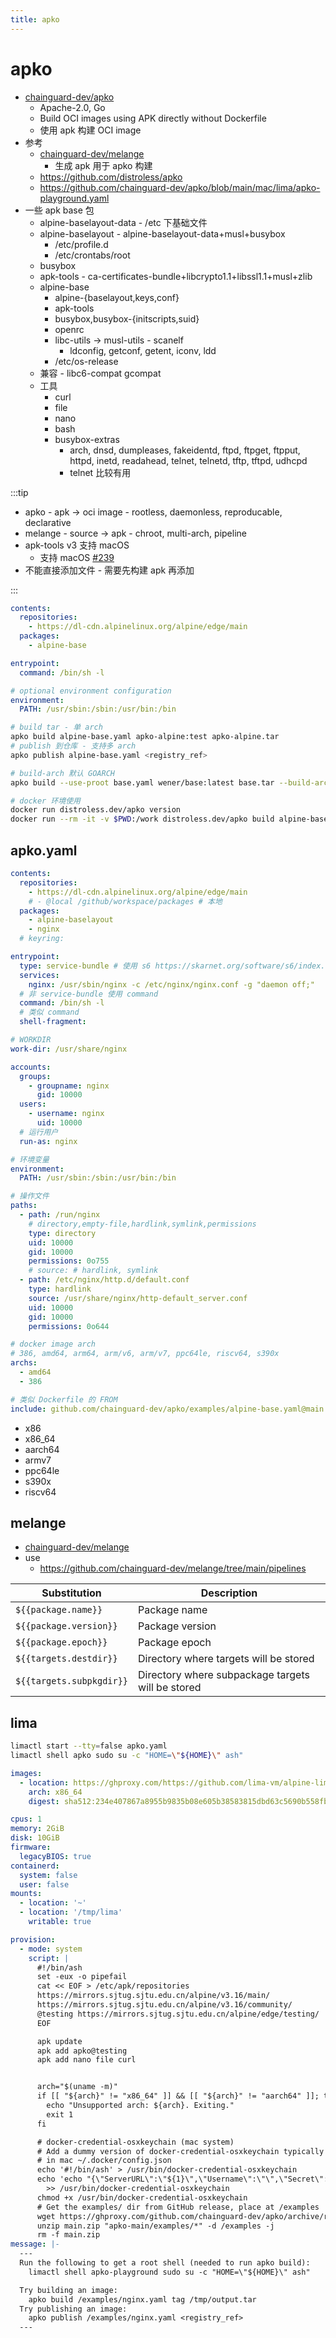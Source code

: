 ```yaml
---
title: apko
---
```


# apko

- [chainguard-dev/apko](https://github.com/chainguard-dev/apko)
  - Apache-2.0, Go
  - Build OCI images using APK directly without Dockerfile
  - 使用 apk 构建 OCI image
- 参考
  - [chainguard-dev/melange](https://github.com/chainguard-dev/melange)
    - 生成 apk 用于 apko 构建
  - https://github.com/distroless/apko
  - https://github.com/chainguard-dev/apko/blob/main/mac/lima/apko-playground.yaml
- 一些 apk base 包
  - alpine-baselayout-data - /etc 下基础文件
  - alpine-baselayout - alpine-baselayout-data+musl+busybox
    - /etc/profile.d
    - /etc/crontabs/root
  - busybox
  - apk-tools - ca-certificates-bundle+libcrypto1.1+libssl1.1+musl+zlib
  - alpine-base
    - alpine-{baselayout,keys,conf}
    - apk-tools
    - busybox,busybox-{initscripts,suid}
    - openrc
    - libc-utils -> musl-utils - scanelf
      - ldconfig, getconf, getent, iconv, ldd
    - /etc/os-release
  - 兼容 - libc6-compat gcompat
  - 工具
    - curl
    - file
    - nano
    - bash
    - busybox-extras
      - arch, dnsd, dumpleases, fakeidentd, ftpd, ftpget, ftpput, httpd, inetd, readahead, telnet, telnetd, tftp, tftpd, udhcpd
      - telnet 比较有用

:::tip

- apko - apk -> oci image - rootless, daemonless, reproducable, declarative
- melange - source -> apk - chroot, multi-arch, pipeline
- apk-tools v3 支持 macOS
  - 支持 macOS [#239](https://github.com/chainguard-dev/apko/issues/239)
- 不能直接添加文件 - 需要先构建 apk 再添加

:::

```yaml title="alpine-base.yaml"
contents:
  repositories:
    - https://dl-cdn.alpinelinux.org/alpine/edge/main
  packages:
    - alpine-base

entrypoint:
  command: /bin/sh -l

# optional environment configuration
environment:
  PATH: /usr/sbin:/sbin:/usr/bin:/bin
```

```bash
# build tar - 单 arch
apko build alpine-base.yaml apko-alpine:test apko-alpine.tar
# publish 到仓库 - 支持多 arch
apko publish alpine-base.yaml <registry_ref>

# build-arch 默认 GOARCH
apko build --use-proot base.yaml wener/base:latest base.tar --build-arch aarch64

# docker 环境使用
docker run distroless.dev/apko version
docker run --rm -it -v $PWD:/work distroless.dev/apko build alpine-base.yaml apko-alpine:edge apko-alpine.tar
```

## apko.yaml

```yaml
contents:
  repositories:
    - https://dl-cdn.alpinelinux.org/alpine/edge/main
    # - @local /github/workspace/packages # 本地
  packages:
    - alpine-baselayout
    - nginx
  # keyring:

entrypoint:
  type: service-bundle # 使用 s6 https://skarnet.org/software/s6/index.html
  services:
    nginx: /usr/sbin/nginx -c /etc/nginx/nginx.conf -g "daemon off;"
  # 非 service-bundle 使用 command
  command: /bin/sh -l
  # 类似 command
  shell-fragment:

# WORKDIR
work-dir: /usr/share/nginx

accounts:
  groups:
    - groupname: nginx
      gid: 10000
  users:
    - username: nginx
      uid: 10000
  # 运行用户
  run-as: nginx

# 环境变量
environment:
  PATH: /usr/sbin:/sbin:/usr/bin:/bin

# 操作文件
paths:
  - path: /run/nginx
    # directory,empty-file,hardlink,symlink,permissions
    type: directory
    uid: 10000
    gid: 10000
    permissions: 0o755
    # source: # hardlink, symlink
  - path: /etc/nginx/http.d/default.conf
    type: hardlink
    source: /usr/share/nginx/http-default_server.conf
    uid: 10000
    gid: 10000
    permissions: 0o644

# docker image arch
# 386, amd64, arm64, arm/v6, arm/v7, ppc64le, riscv64, s390x
archs:
  - amd64
  - 386

# 类似 Dockerfile 的 FROM
include: github.com/chainguard-dev/apko/examples/alpine-base.yaml@main
```

- x86
- x86_64
- aarch64
- armv7
- ppc64le
- s390x
- riscv64


## melange

- [chainguard-dev/melange](https://github.com/chainguard-dev/melange)
- use
  - https://github.com/chainguard-dev/melange/tree/main/pipelines

| Substitution             | Description                                       |
| ------------------------ | ------------------------------------------------- |
| `${{package.name}}`      | Package name                                      |
| `${{package.version}}`   | Package version                                   |
| `${{package.epoch}}`     | Package epoch                                     |
| `${{targets.destdir}}`   | Directory where targets will be stored            |
| `${{targets.subpkgdir}}` | Directory where subpackage targets will be stored |

## lima

```bash
limactl start --tty=false apko.yaml
limactl shell apko sudo su -c "HOME=\"${HOME}\" ash"
```

```yaml
images:
  - location: https://ghproxy.com/https://github.com/lima-vm/alpine-lima/releases/download/v0.2.18/alpine-lima-std-3.16.0-x86_64.iso
    arch: x86_64
    digest: sha512:234e407867a8955b9835b08e605b38583815dbd63c5690b558fbbd7b519af115c53694ddc3ff498cddb112f113e350c9f8b2a3351be038aa443399a39eff6007

cpus: 1
memory: 2GiB
disk: 10GiB
firmware:
  legacyBIOS: true
containerd:
  system: false
  user: false
mounts:
  - location: '~'
  - location: '/tmp/lima'
    writable: true

provision:
  - mode: system
    script: |
      #!/bin/ash
      set -eux -o pipefail
      cat << EOF > /etc/apk/repositories
      https://mirrors.sjtug.sjtu.edu.cn/alpine/v3.16/main/
      https://mirrors.sjtug.sjtu.edu.cn/alpine/v3.16/community/
      @testing https://mirrors.sjtug.sjtu.edu.cn/alpine/edge/testing/
      EOF

      apk update
      apk add apko@testing
      apk add nano file curl


      arch="$(uname -m)"
      if [[ "${arch}" != "x86_64" ]] && [[ "${arch}" != "aarch64" ]]; then
        echo "Unsupported arch: ${arch}. Exiting."
        exit 1
      fi

      # docker-credential-osxkeychain (mac system)
      # Add a dummy version of docker-credential-osxkeychain typically found
      # in mac ~/.docker/config.json
      echo '#!/bin/ash' > /usr/bin/docker-credential-osxkeychain
      echo 'echo "{\"ServerURL\":\"${1}\",\"Username\":\"\",\"Secret\":\"\"}"' \
        >> /usr/bin/docker-credential-osxkeychain
      chmod +x /usr/bin/docker-credential-osxkeychain
      # Get the examples/ dir from GitHub release, place at /examples
      wget https://ghproxy.com/github.com/chainguard-dev/apko/archive/refs/heads/main.zip
      unzip main.zip "apko-main/examples/*" -d /examples -j
      rm -f main.zip
message: |-
  ---
  Run the following to get a root shell (needed to run apko build):
    limactl shell apko-playground sudo su -c "HOME=\"${HOME}\" ash"

  Try building an image:
    apko build /examples/nginx.yaml tag /tmp/output.tar
  Try publishing an image:
    apko publish /examples/nginx.yaml <registry_ref>
  ---
```
